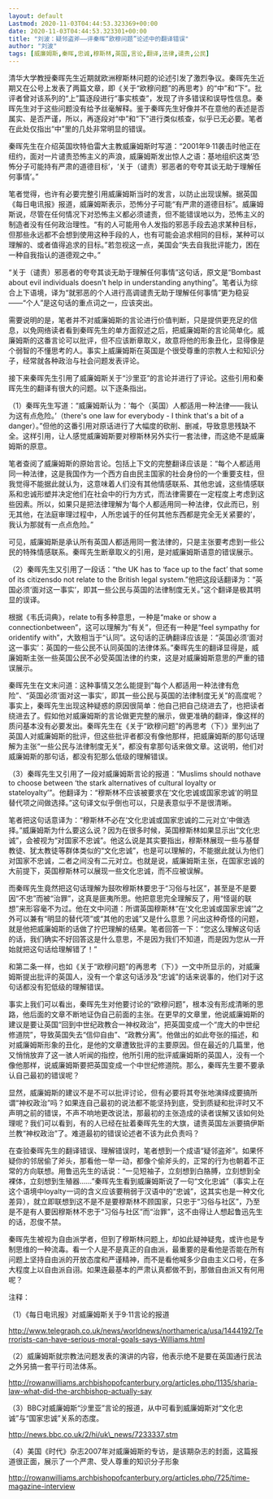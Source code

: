 ```yaml
---
layout: default
Lastmod: 2020-11-03T04:44:53.323369+00:00
date: 2020-11-03T04:44:53.323301+00:00
title: "刘波：疑邻盗斧——评秦晖“欧穆问题”论述中的翻译错误"
author: "刘波"
tags: [威廉姆斯,秦晖,忠诚,穆斯林,英国,言论,翻译,法律,谴责,公民]
---
```


清华大学教授秦晖先生近期就欧洲穆斯林问题的论述引发了激烈争议。秦晖先生近期又在公号上发表了两篇文章，即《关于“欧穆问题”的再思考》的“中”和“下”。批评者曾对该系列的“上”篇逐段进行“事实核查”，发现了许多错误和误导性信息。秦晖先生对于这些问题没有给予丝毫解释。鉴于秦晖先生好像并不在意他的表述是否属实、是否严谨，所以，再逐段对“中”和“下”进行类似核查，似乎已无必要。笔者在此处仅指出“中”里的几处非常明显的错误。

秦晖先生在介绍英国坎特伯雷大主教威廉姆斯时写道：“2001年9·11袭击时他正在纽约，面对一片谴责恐怖主义的声浪，威廉姆斯发出惊人之语：基地组织这类‘恐怖分子可能持有严肃的道德目标’，‘关于（谴责）邪恶者的夸夸其谈无助于理解任何事情’。”

笔者觉得，也许有必要完整引用威廉姆斯当时的发言，以防止出现误解。据英国《每日电讯报》报道，威廉姆斯表示，恐怖分子可能“有严肃的道德目标”。威廉姆斯说，尽管在任何情况下对恐怖主义都必须谴责，但不能错误地以为，恐怖主义的制造者没有任何政治理性。“有的人可能用令人发指的邪恶手段去追求某种目标，但那些永远都不会想到使用这种手段的人，也有可能会追求相同的目标，某种可以理解的、或者值得追求的目标。”若忽视这一点，美国会“失去自我批评能力，困在一种自我指认的道德观之中。”

“关于（谴责）邪恶者的夸夸其谈无助于理解任何事情”这句话，原文是“Bombast about evil individuals doesn't help in understanding anything”。笔者认为综合上下语境，译为“就邪恶的个人进行高调谴责无助于理解任何事情”更为稳妥——“个人”是这句话的重点词之一，应该突出。

需要说明的是，笔者并不对威廉姆斯的言论进行价值判断，只是提供更充足的信息，以免网络读者看到秦晖先生的单方面叙述之后，把威廉姆斯的言论简单化。威廉姆斯的这番言论可以批评，但不应该断章取义，故意将他的形象丑化，显得像是个弱智的不懂思考的人。事实上威廉姆斯在英国是个很受尊重的宗教人士和知识分子，经常就各种政治与社会问题发表评论。

接下来秦晖先生引用了威廉姆斯关于“沙里亚”的言论并进行了评论。这些引用和秦晖先生的翻译有很大的问题。以下逐条指出。

（1）秦晖先生写道：“威廉姆斯认为：‘每个（英国）人都适用一种法律——我认为这有点危险。’（there's one law for everybody - I think that's a bit of a danger）。”但他的这番引用对原话进行了大幅度的砍削、删减，导致意思残缺不全。这样引用，让人感觉威廉姆斯要对穆斯林另外实行一套法律，而这绝不是威廉姆斯的原意。

笔者查阅了威廉姆斯的原始言论。包括上下文的完整翻译应该是：“每个人都适用同一种法律，这是我国作为一个西方自由民主国家的社会身份的一个重要支柱，但我觉得不能据此就认为，这意味着人们没有其他情感联系、其他忠诚，这些情感联系和忠诚形塑并决定他们在社会中的行为方式，而法律需要在一定程度上考虑到这些因素。所以，如果只是把法律理解为‘每个人都适用同一种法律，仅此而已，别无其他，在法庭审理过程中，人所忠诚于的任何其他东西都是完全无关紧要的’，我认为那就有一点点危险。”

可见，威廉姆斯是承认所有英国人都适用同一套法律的，只是主张要考虑到一些公民的特殊情感联系。秦晖先生断章取义的引用，是对威廉姆斯语意的错误展示。

（2）秦晖先生又引用了一段话：“the UK has to ‘face up to the fact’ that some of its citizensdo not relate to the British legal system.”他把这段话翻译为：“英国必须‘面对这一事实’，即其一些公民与英国的法律制度无关。”这个翻译是极其明显的误译。

根据《韦氏词典》，relate to有多种意思，一种是“make or show a connectionbetween”，这可以理解为“有关”，但还有一种是“feel sympathy for oridentify with”，大致相当于“认同”。这句话的正确翻译应该是：“英国必须‘面对这一事实’：英国的一些公民不认同英国的法律体系。”秦晖先生的翻译显得是，威廉姆斯主张一些英国公民不必受英国法律的约束，这是对威廉姆斯意思的严重的错误展示。

秦晖先生在文末问道：这种事情又怎么能提到“每个人都适用一种法律有危险”、“英国必须‘面对这一事实’，即其一些公民与英国的法律制度无关”的高度呢？事实上，秦晖先生出现这种疑惑的原因很简单：他自己把自己绕进去了，也把读者绕进去了。假如他对威廉姆斯的言论做更完整的展示，做更准确的翻译，像这样的质问基本没有必要发出。秦晖先生在《关于“欧穆问题”的再思考（下）》里列出了英国人对威廉姆斯的批评，但这些批评者都没有像他那样，把威廉姆斯的那句话理解为主张“一些公民与法律制度无关”，都没有拿那句话来做文章。这说明，他们对威廉姆斯的那句话，都没有犯那么低级的理解错误。

（3）秦晖先生又引用了一段对威廉姆斯言论的报道：“Muslims should nothave to choose between ‘the stark alternatives of cultural loyalty or stateloyalty’”。他翻译为：“穆斯林不应该被要求在‘文化忠诚或国家忠诚’的明显替代项之间做选择。”这句译文似乎倒也可以，只是表意似乎不是很清晰。

笔者把这句话意译为：“穆斯林不必在‘文化忠诚或国家忠诚的二元对立’中做选择。”威廉姆斯为什么要这么说？因为在很多时候，英国穆斯林如果显示出“文化忠诚”，会被视为“对国家不忠诚”。他这么说是其实要指出，穆斯林展现一些与基督教徒、犹太教徒等群体类似的“文化忠诚”，也是可以理解的，不能据此就认为他们对国家不忠诚，二者之间没有二元对立。也就是说，威廉姆斯主张，在国家忠诚的大前提下，英国穆斯林可以展现一些文化忠诚，而不应被误解。

而秦晖先生竟然把这句话理解为鼓吹穆斯林要忠于“习俗与社区”，甚至是不是要因“不忠”而被“治罪”，这真是匪夷所思。他把意思完全理解反了，用“怪诞的联想”来形容毫不为过。他在文中问道：所谓英国穆斯林“在‘文化忠诚或国家忠诚’”之外可以兼有“明显的替代项”或“其他的忠诚”又是什么意思？问出这种奇怪的问题，就是他把威廉姆斯的话做了拧巴理解的结果。笔者回答一下：“您这么理解这句话的话，我们确实不好回答这是什么意思，不是因为我们不知道，而是因为您从一开始就把这句话给理解错了！”

和第二条一样，也如《关于“欧穆问题”的再思考（下）》一文中所显示的，对威廉姆斯提出批评的英国人，没有一个拿这句话涉及“忠诚”的话来说事的，他们对于这句话都没有犯低级的理解错误。

事实上我们可以看出，秦晖先生对他要讨论的“欧穆问题”，根本没有形成清晰的思路，他后面的文章不断地证伪自己前面的主张。在更早的文章里，他说威廉姆斯的建议是要让英国“回到中世纪政教合一神权政治”，把英国变成一个“庞大的中世纪修道院”，导致英国失去“信仰自由”、“政教分离”。他做出的如此夸张的描述，和对威廉姆斯形象的丑化，是他的文章遭致批评的主要原因。但在最近的几篇里，他又悄悄放弃了这一骇人听闻的指控，他所引用的批评威廉姆斯的英国人，没有一个像他那样，说威廉姆斯要把英国变成一个中世纪修道院。那么，秦晖先生要不要承认自己最初的错误呢？

显然，威廉姆斯的建议不是不可以批评讨论，但有必要将其夸张地演绎成要搞所谓“神权政治”吗？如果连自己最初的说法都不能坚持到底，受到质疑和批评时又不声明之前的错误，不声不响地更改说法，那最初的主张造成的读者误解又该如何处理呢？我们可以看到，有的人已经在扯着秦晖先生的大旗，谴责英国左派要搞伊斯兰教“神权政治”了。难道最初的错误论述者不该为此负责吗？

在查验秦晖先生的翻译错误、理解错误时，笔者想到一个成语“疑邻盗斧”。如果怀疑你的邻居偷了斧头，那看他一举一动，都像个偷斧头的，正常的行为也朝着不正常的方向联想。用鲁迅先生的话说：“一见短袖子，立刻想到白胳膊，立刻想到全裸体，立刻想到生殖器……”秦晖先生看到威廉姆斯说了一句“文化忠诚”（事实上在这个语境中loyalty一词的含义应该要稍弱于汉语中的“忠诚”，这其实也是一种文化差异），就立即联想到这不是不是要穆斯林不顾国家，只忠于“习俗与社区”，乃至是不是有人要因穆斯林不忠于“习俗与社区”而“治罪”，这不由得让人想起鲁迅先生的话，忍俊不禁。

秦晖先生被视为自由派学者，但到了穆斯林问题上，却如此疑神疑鬼，或许也是专制思维的一种流毒。看一个人是不是真正的自由派，最重要的是看他是否能在所有问题上坚持自由派的开放态度和严谨精神，而不是看他喊多少自由主义口号，在多大程度上以自由派自诩。如果连最基本的严肃认真都做不到，那做自由派又有何用呢？

注释：

（1）《每日电讯报》对威廉姆斯关于9·11言论的报道

http://www.telegraph.co.uk/news/worldnews/northamerica/usa/1444192/Terrorists-can-have-serious-moral-goals-says-Williams.html

（2）威廉姆斯就宗教法问题发表的演讲的内容，他表示绝不是要在英国通行民法之外另搞一套平行司法体系。

http://rowanwilliams.archbishopofcanterbury.org/articles.php/1135/sharia-law-what-did-the-archbishop-actually-say

（3）BBC对威廉姆斯“沙里亚”言论的报道，从中可看到威廉姆斯对“文化忠诚”与“国家忠诚”关系的态度。

http://news.bbc.co.uk/2/hi/uk\_news/7233337.stm

（4）美国《时代》杂志2007年对威廉姆斯的专访，是该期杂志的封面，这篇报道很正面，展示了一个严肃、受人尊重的知识分子形象

http://rowanwilliams.archbishopofcanterbury.org/articles.php/725/time-magazine-interview

